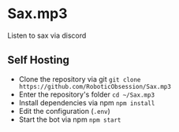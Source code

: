 # Sax.mp3
Listen to sax via discord

## Self Hosting
- Clone the repository via git `git clone https://github.com/RoboticObsession/Sax.mp3`
- Enter the repository's folder `cd ~/Sax.mp3`
- Install dependencies via npm `npm install`
- Edit the configuration (`.env`)
- Start the bot via npm `npm start`
